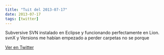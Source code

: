 ```yaml
---
title: "Tuit del 2013-07-17"
date: 2013-07-17
tags: [twitter]
---
```


Subversive SVN instalado en Eclipse y funcionando perfectamente en Lion. svnX y Versions me habían empezado a perder carpetas no se porque



[Ver en Twitter](https://twitter.com/i/web/status/357440975725006849)
